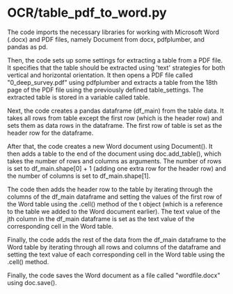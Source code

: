 # OCR/table_pdf_to_word.py

The code imports the necessary libraries for working with Microsoft Word (.docx) and PDF files, namely Document from docx, pdfplumber, and pandas as pd.

Then, the code sets up some settings for extracting a table from a PDF file. It specifies that the table should be extracted using 'text' strategies for both vertical and horizontal orientation. It then opens a PDF file called "0_deep_survey.pdf" using pdfplumber and extracts a table from the 18th page of the PDF file using the previously defined table_settings. The extracted table is stored in a variable called table.

Next, the code creates a pandas dataframe (df_main) from the table data. It takes all rows from table except the first row (which is the header row) and sets them as data rows in the dataframe. The first row of table is set as the header row for the dataframe.

After that, the code creates a new Word document using Document(). It then adds a table to the end of the document using doc.add_table(), which takes the number of rows and columns as arguments. The number of rows is set to df_main.shape[0] + 1 (adding one extra row for the header row) and the number of columns is set to df_main.shape[1].

The code then adds the header row to the table by iterating through the columns of the df_main dataframe and setting the values of the first row of the Word table using the .cell() method of the t object (which is a reference to the table we added to the Word document earlier). The text value of the jth column in the df_main dataframe is set as the text value of the corresponding cell in the Word table.

Finally, the code adds the rest of the data from the df_main dataframe to the Word table by iterating through all rows and columns of the dataframe and setting the text value of each corresponding cell in the Word table using the .cell() method.

Finally, the code saves the Word document as a file called "wordfile.docx" using doc.save().
